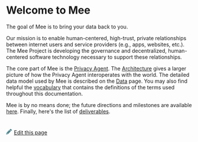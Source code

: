 # Welcome to Mee

The goal of Mee is to bring your data back to you. 

Our mission is to enable human-centered, high-trust, private relationships between internet users and service providers (e.g., apps, websites, etc.). The Mee Project is developing the governance and decentralized, human-centered software technology necessary to support these relationships.

The core part of Mee is the [Privacy Agent](Privacy_agent.md). The [Architecture](Architecture.md) gives a larger picture of how the Privacy Agent interoperates with the world. The detailed data model used by Mee is described on the [Data](Data.md) page. You may also find helpful the [vocabulary](Concepts.md) that contains the definitions of the terms used throughout this documentation.

Mee is by no means done; the future directions and milestones are available [here](Roadmap.md). Finally, here's the list of [deliverables](Products.md).

#
[<p><img src="images/edit.svg" style="width: 15px;margin-right: 6px;text-color: #4F868E;" alt="Edit Page" />Edit this page</p>](https://github.com/MeeProject/docs/edit/develop/src/Welcome.md)
